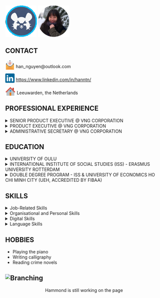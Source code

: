 <p align="left"> <img src="Hammond Icon.png"/>       <img width="100" src="Image.png"></p>

## CONTACT  
<p valign="middle"> <img width="30" style="margin-bottom:-5px" src="mail-142.png"/> han_nguyen@outlook.com</p>
<p valign="middle"> <img width="30" style="margin-bottom:-5px" src="linkedin-logo-2430.png"/> <a href="https://www.linkedin.com/in/hanntn/">https://www.linkedin.com/in/hanntn/</a></p> 
<p valign="middle"> <img width="33" style="margin-bottom:-8px" src="iconfinder_house_299061.png"/> Leeuwarden, the Netherlands</p>
  
## PROFESSIONAL EXPERIENCE

<details>
  <summary>SENIOR PRODUCT EXECUTIVE @ VNG CORPORATION</summary>
<i>Vietnam, Jul 2015 - Apr 2017</i>  
  
* Assisting and advising the operational decision-making and planning of the most profitable department at VNG via reporting and critically analysing all VNG products’ performance in respect of revenue, profitability, etc.
* Cooperating with the Finance & Accounting department in planning and allocating operating expense budgets for new products 
*	Following up the usage of these budgets, informing involved stakeholders of the situations, and taking necessary actions timely and conformably
</details>

<details>
  <summary>PRODUCT EXECUTIVE @ VNG CORPORATION</summary>
<i>Vietnam, Nov 2012 - Jun 2015</i> 
  
*	Supervising promotional activities for the highest-earning game product in the market
*	Launching and being in charge of all operations (content, marketing, etc.) of the assigned product, a top-earning game in its genre
*	Conducting game data inspections: detecting and examining abnormalities, etc. to ensure the monetary reconciliation
*	Researching the local market & planning for launching new products
</details>

<details>
  <summary>ADMINISTRATIVE SECRETARY @ VNG CORPORATION</summary>    
<i>Vietnam, Nov 2012 - Apr 2014</i>
  
*	Reporting on budget usage and working with the Finance & Accounting department in managing budgets & expenses for the department
*	Cooperating with the HR department in managing related processes
*	Supporting business trips abroad: planning, booking & reporting
</details>

<p></p>

## EDUCATION
<details>
  <summary>UNIVERSITY OF OULU</summary>    
<i>Finland • Sep 2018 - Jul 2020</i><br><i>MSc. Financial and Management Accounting, GPA: 5 out of 5</i>  
  
* Thesis: <a href="http://jultika.oulu.fi/Record/nbnfioulu-202008212847">The impacts of stricter bank supervisions and regulations on external audit in the European banking system</a></p>
  o Used panel-data analyses on various types of financial data from banks<br>
  o Used Difference-in-Differences estimations to discover the impact of SSM
*	Scholarships: Oulu City Internationalisation 2019 & Tuition Fee
</details>

<details>
  <summary>INTERNATIONAL INSTITUTE OF SOCIAL STUDIES (ISS) - ERASMUS UNIVERSITY ROTTERDAM</summary>  
<i>The Netherlands • Jan 2018 - Dec 2018</i><br><i>MA. Development Studies, GPA: 81 out of 100</i>
* Thesis: <a href="https://thesis.eur.nl/pub/46627">The macroeconomic impact of stricter capital requirements in VN</a></p>
  o	Used panel-data analyses on a wide range of macroeconomic data<br>
  o	Used VECM to estimate impulse responses of macroeconomic factors to a shock of capital adequacy ratio, and long-run relations amongst them 
*	Full grants by Erasmus+
*	Contributing one essay to best essays compendium (2017/18)
</details>

<details>
  <summary>DOUBLE DEGREE PROGRAM - ISS & UNIVERSITY OF ECONOMICS HO CHI MINH CITY (UEH, ACCREDITED BY FIBAA)</summary>  
<i>Vietnam • Nov 2016 - Dec 2018</i><br><i>MA. Development Economics, GPA: 85.5 out of 10</i>
  
*	Highest GPA class 2017-2018 & Best Master's Thesis class 2018
</details>

<p></p>

## SKILLS
<details><summary>Job-Related Skills</summary>
  
-	Effective financial forecasting and accurate reporting
-	Critical and analytical reviewing of budget plans
-	Convincing and comprehensive presentations of financial analyses
-	Precise and efficient administrative skills
-	Proven project management skills
-	Solid understanding of international accounting standards (IFRS)
</details>

<details><summary>Organisational and Personal Skills</summary>

-	Methodical organisational skills and effective stakeholder management gained through working as an assistant to a Department Head
-	Reliable time management skills and proven capability of working under pressure
</details>

<details><summary>Digital Skills</summary>

-	Proficient in Microsoft Office, with extensive experience using Excel and PowerPoint
-	Adequate skills and experience in Oracle ERP, EBS (Purchasing), and SAP
-	Adept skills and experience with statistics software (Stata, EViews and SAS)
-	Basic skills in Python programming
</details>

<details><summary>Language Skills</summary>

-	English: professional
-	Vietnamese: native 
-	Dutch: elementary
</details>

<p></p>

## HOBBIES
-	Playing the piano      
-	Writing calligraphy
- Reading crime novels


## ![Branching](https://images.blz-contentstack.com/v3/assets/blt2477dcaf4ebd440c/blt343cd4d768ced9c2/5cf15ded425980470abcaabd/wrecking-ball-screenshot-003.jpg?auto=webp)

<p align="center"> Hammond is still working on the page </p>  
